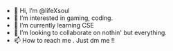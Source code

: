- 👋 Hi, I’m @lifeXsoul
- 👀 I’m interested in gaming, coding.
- 🌱 I’m currently learning CSE
- 💞️ I’m looking to collaborate on nothin' but everything.
- 📫 How to reach me . Just dm me !!

<!---
LifeXSoul/LifeXSoul is a ✨ special ✨ repository because its `README.md` (this file) appears on your GitHub profile.
You can click the Preview link to take a look at your changes.
--->
